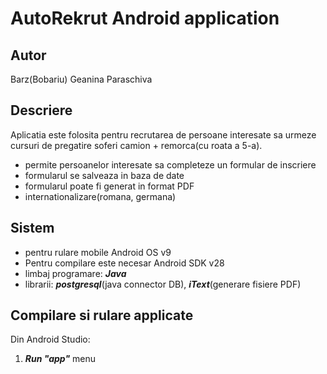 # AutoRekrut Android application

## Autor
Barz(Bobariu) Geanina Paraschiva

## Descriere 
Aplicatia este folosita pentru recrutarea de persoane interesate sa urmeze cursuri de pregatire soferi camion + remorca(cu roata a 5-a).
- permite persoanelor interesate sa completeze un formular de inscriere
- formularul se salveaza in baza de date
- formularul poate fi generat in format PDF
- internationalizare(romana, germana)

## Sistem   
- pentru rulare mobile Android OS v9
- Pentru compilare este necesar Android SDK v28
- limbaj programare: ***Java***
- librarii: ***postgresql***(java connector DB), ***iText***(generare fisiere PDF) 

## Compilare si rulare applicate
Din Android Studio:
1. ***Run "app"*** menu

[homePage.jpg]: https://github.com/Geanina93/AutoRekrut2/blob/master/app/src/main/res/drawable-v24/homePage.jpg
[formularInscriere.jpg]: https://github.com/Geanina93/AutoRekrut2/blob/master/app/src/main/res/drawable-v24/formularInscriere.jpg
